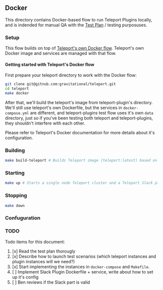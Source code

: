 ## Docker

This directory contains Docker-based flow to run Teleport Plugins locally, and is
indended for manual QA with the [Test Plan](../testplan.md) / testing purposuses.

### Setup

This flow builds on top of [Teleport's own Docker flow](https://github.com/gravitational/teleport/tree/master/docker).
Teleport's own Docker image and services are managed with that flow.

#### Getting started with Teleport's Docker flow

First prepare your teleport directory to work with the Docker flow:

```bash
git clone git@gitnub.com:gravitational/teleport.git
cd teleport
make docker
```

After that, we'll build the teleport's image from teleport-plugin's directory.
We'll still use teleport's own Dockerfile, but the services in `docker-compose.yml`
are different, and teleport-plugins test flow uses it's own `data` directory,
just so if you've been testing both teleport and teleport-plugins,
they shouldn't interfere with each other.

Please refer to Teleport's Docker documentation for more details about it's configuration.

### Building

```bash
make build-teleport # Builds Teleport image (teleport:latest) based on Teleport's docker/Dockerfile and build assets buildbox:latest image.
```

### Starting

```bash
make up # Starts a single node Teleport cluster and a Teleport Slack plugin alongside it.
```

### Stopping

```bash
make down
```

### Confuguration

### TODO

Todo items for this document:

1. [x] Read the test plan thorougly
2. [x] Describe how to launch test scenarios (which teleport instances and plugin instances will we need?)
3. [x] Start implementing the instances in `docker-compose` and `Makefile`.
4. [ ] Implement Slack Plugin Dockerfile + service, write about how to set up it's config
5. [ ] Ben reviews if the Slack part is valid
